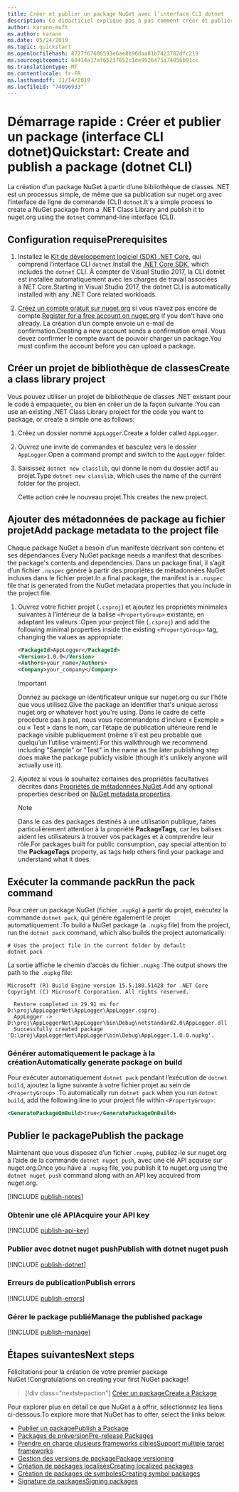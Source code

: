 ```yaml
---
title: Créer et publier un package NuGet avec l’interface CLI dotnet
description: Ce didacticiel explique pas à pas comment créer et publier un package NuGet avec l’interface de ligne de commande (CLI) .NET Core, dotnet.
author: karann-msft
ms.author: karann
ms.date: 05/24/2019
ms.topic: quickstart
ms.openlocfilehash: 8727f67608593e6ae8b96daa81b7423782dfc219
ms.sourcegitcommit: 60414a17af65237652c1de9926475a74856b91cc
ms.translationtype: MT
ms.contentlocale: fr-FR
ms.lasthandoff: 11/14/2019
ms.locfileid: "74096933"
---
```

# <a name="quickstart-create-and-publish-a-package-dotnet-cli"></a><span data-ttu-id="15b1f-103">Démarrage rapide : Créer et publier un package (interface CLI dotnet)</span><span class="sxs-lookup"><span data-stu-id="15b1f-103">Quickstart: Create and publish a package (dotnet CLI)</span></span>

<span data-ttu-id="15b1f-104">La création d’un package NuGet à partir d’une bibliothèque de classes .NET est un processus simple, de même que sa publication sur nuget.org avec l’interface de ligne de commande (CLI) `dotnet`.</span><span class="sxs-lookup"><span data-stu-id="15b1f-104">It's a simple process to create a NuGet package from a .NET Class Library and publish it to nuget.org using the `dotnet` command-line interface (CLI).</span></span>

## <a name="prerequisites"></a><span data-ttu-id="15b1f-105">Configuration requise</span><span class="sxs-lookup"><span data-stu-id="15b1f-105">Prerequisites</span></span>

1. <span data-ttu-id="15b1f-106">Installez le [Kit de développement logiciel (SDK) .NET Core](https://www.microsoft.com/net/download/), qui comprend l’interface CLI `dotnet`.</span><span class="sxs-lookup"><span data-stu-id="15b1f-106">Install the [.NET Core SDK](https://www.microsoft.com/net/download/), which includes the `dotnet` CLI.</span></span> <span data-ttu-id="15b1f-107">À compter de Visual Studio 2017, la CLI dotnet est installée automatiquement avec les charges de travail associées à NET Core.</span><span class="sxs-lookup"><span data-stu-id="15b1f-107">Starting in Visual Studio 2017, the dotnet CLI is automatically installed with any .NET Core related workloads.</span></span>

1. <span data-ttu-id="15b1f-108">[Créez un compte gratuit sur nuget.org](https://www.nuget.org/users/account/LogOn?returnUrl=%2F) si vous n’avez pas encore de compte.</span><span class="sxs-lookup"><span data-stu-id="15b1f-108">[Register for a free account on nuget.org](https://www.nuget.org/users/account/LogOn?returnUrl=%2F) if you don't have one already.</span></span> <span data-ttu-id="15b1f-109">La création d’un compte envoie un e-mail de confirmation.</span><span class="sxs-lookup"><span data-stu-id="15b1f-109">Creating a new account sends a confirmation email.</span></span> <span data-ttu-id="15b1f-110">Vous devez confirmer le compte avant de pouvoir charger un package.</span><span class="sxs-lookup"><span data-stu-id="15b1f-110">You must confirm the account before you can upload a package.</span></span>

## <a name="create-a-class-library-project"></a><span data-ttu-id="15b1f-111">Créer un projet de bibliothèque de classes</span><span class="sxs-lookup"><span data-stu-id="15b1f-111">Create a class library project</span></span>

<span data-ttu-id="15b1f-112">Vous pouvez utiliser un projet de bibliothèque de classes .NET existant pour le code à empaqueter, ou bien en créer un de la façon suivante :</span><span class="sxs-lookup"><span data-stu-id="15b1f-112">You can use an existing .NET Class Library project for the code you want to package, or create a simple one as follows:</span></span>

1. <span data-ttu-id="15b1f-113">Créez un dossier nommé `AppLogger`.</span><span class="sxs-lookup"><span data-stu-id="15b1f-113">Create a folder called `AppLogger`.</span></span>

1. <span data-ttu-id="15b1f-114">Ouvrez une invite de commandes et basculez vers le dossier `AppLogger`.</span><span class="sxs-lookup"><span data-stu-id="15b1f-114">Open a command prompt and switch to the `AppLogger` folder.</span></span>

1. <span data-ttu-id="15b1f-115">Saisissez `dotnet new classlib`, qui donne le nom du dossier actif au projet.</span><span class="sxs-lookup"><span data-stu-id="15b1f-115">Type `dotnet new classlib`, which uses the name of the current folder for the project.</span></span>

   <span data-ttu-id="15b1f-116">Cette action crée le nouveau projet.</span><span class="sxs-lookup"><span data-stu-id="15b1f-116">This creates the new project.</span></span>

## <a name="add-package-metadata-to-the-project-file"></a><span data-ttu-id="15b1f-117">Ajouter des métadonnées de package au fichier projet</span><span class="sxs-lookup"><span data-stu-id="15b1f-117">Add package metadata to the project file</span></span>

<span data-ttu-id="15b1f-118">Chaque package NuGet a besoin d’un manifeste décrivant son contenu et ses dépendances.</span><span class="sxs-lookup"><span data-stu-id="15b1f-118">Every NuGet package needs a manifest that describes the package's contents and dependencies.</span></span> <span data-ttu-id="15b1f-119">Dans un package final, il s’agit d’un fichier `.nuspec` généré à partir des propriétés de métadonnées NuGet incluses dans le fichier projet.</span><span class="sxs-lookup"><span data-stu-id="15b1f-119">In a final package, the manifest is a `.nuspec` file that is generated from the NuGet metadata properties that you include in the project file.</span></span>

1. <span data-ttu-id="15b1f-120">Ouvrez votre fichier projet (`.csproj`) et ajoutez les propriétés minimales suivantes à l’intérieur de la balise `<PropertyGroup>` existante, en adaptant les valeurs :</span><span class="sxs-lookup"><span data-stu-id="15b1f-120">Open your project file (`.csproj`) and add the following minimal properties inside the existing `<PropertyGroup>` tag, changing the values as appropriate:</span></span>

    ```xml
    <PackageId>AppLogger</PackageId>
    <Version>1.0.0</Version>
    <Authors>your_name</Authors>
    <Company>your_company</Company>
    ```

    > [!Important]
    > <span data-ttu-id="15b1f-121">Donnez au package un identificateur unique sur nuget.org ou sur l’hôte que vous utilisez.</span><span class="sxs-lookup"><span data-stu-id="15b1f-121">Give the package an identifier that's unique across nuget.org or whatever host you're using.</span></span> <span data-ttu-id="15b1f-122">Dans le cadre de cette procédure pas à pas, nous vous recommandons d’inclure « Exemple » ou « Test » dans le nom, car l’étape de publication ultérieure rend le package visible publiquement (même s’il est peu probable que quelqu’un l’utilise vraiment).</span><span class="sxs-lookup"><span data-stu-id="15b1f-122">For this walkthrough we recommend including "Sample" or "Test" in the name as the later publishing step does make the package publicly visible (though it's unlikely anyone will actually use it).</span></span>

1. <span data-ttu-id="15b1f-123">Ajoutez si vous le souhaitez certaines des propriétés facultatives décrites dans [Propriétés de métadonnées NuGet](/dotnet/core/tools/csproj#nuget-metadata-properties).</span><span class="sxs-lookup"><span data-stu-id="15b1f-123">Add any optional properties described on [NuGet metadata properties](/dotnet/core/tools/csproj#nuget-metadata-properties).</span></span>

    > [!Note]
    > <span data-ttu-id="15b1f-124">Dans le cas des packages destinés à une utilisation publique, faites particulièrement attention à la propriété **PackageTags**, car les balises aident les utilisateurs à trouver vos packages et à comprendre leur rôle.</span><span class="sxs-lookup"><span data-stu-id="15b1f-124">For packages built for public consumption, pay special attention to the **PackageTags** property, as tags help others find your package and understand what it does.</span></span>

## <a name="run-the-pack-command"></a><span data-ttu-id="15b1f-125">Exécuter la commande pack</span><span class="sxs-lookup"><span data-stu-id="15b1f-125">Run the pack command</span></span>

<span data-ttu-id="15b1f-126">Pour créer un package NuGet (fichier `.nupkg`) à partir du projet, exécutez la commande `dotnet pack`, qui génère également le projet automatiquement :</span><span class="sxs-lookup"><span data-stu-id="15b1f-126">To build a NuGet package (a `.nupkg` file) from the project, run the `dotnet pack` command, which also builds the project automatically:</span></span>

```cli
# Uses the project file in the current folder by default
dotnet pack
```

<span data-ttu-id="15b1f-127">La sortie affiche le chemin d’accès du fichier `.nupkg` :</span><span class="sxs-lookup"><span data-stu-id="15b1f-127">The output shows the path to the `.nupkg` file:</span></span>

```output
Microsoft (R) Build Engine version 15.5.180.51428 for .NET Core
Copyright (C) Microsoft Corporation. All rights reserved.

  Restore completed in 29.91 ms for D:\proj\AppLoggerNet\AppLogger\AppLogger.csproj.
  AppLogger -> D:\proj\AppLoggerNet\AppLogger\bin\Debug\netstandard2.0\AppLogger.dll
  Successfully created package 'D:\proj\AppLoggerNet\AppLogger\bin\Debug\AppLogger.1.0.0.nupkg'.
```

### <a name="automatically-generate-package-on-build"></a><span data-ttu-id="15b1f-128">Générer automatiquement le package à la création</span><span class="sxs-lookup"><span data-stu-id="15b1f-128">Automatically generate package on build</span></span>

<span data-ttu-id="15b1f-129">Pour exécuter automatiquement `dotnet pack` pendant l’exécution de `dotnet build`, ajoutez la ligne suivante à votre fichier projet au sein de `<PropertyGroup>` :</span><span class="sxs-lookup"><span data-stu-id="15b1f-129">To automatically run `dotnet pack` when you run `dotnet build`, add the following line to your project file within `<PropertyGroup>`:</span></span>

```xml
<GeneratePackageOnBuild>true</GeneratePackageOnBuild>
```

## <a name="publish-the-package"></a><span data-ttu-id="15b1f-130">Publier le package</span><span class="sxs-lookup"><span data-stu-id="15b1f-130">Publish the package</span></span>

<span data-ttu-id="15b1f-131">Maintenant que vous disposez d’un fichier `.nupkg`, publiez-le sur nuget.org à l’aide de la commande `dotnet nuget push`, avec une clé API acquise sur nuget.org.</span><span class="sxs-lookup"><span data-stu-id="15b1f-131">Once you have a `.nupkg` file, you publish it to nuget.org using the `dotnet nuget push` command along with an API key acquired from nuget.org.</span></span>

[!INCLUDE [publish-notes](includes/publish-notes.md)]

### <a name="acquire-your-api-key"></a><span data-ttu-id="15b1f-132">Obtenir une clé API</span><span class="sxs-lookup"><span data-stu-id="15b1f-132">Acquire your API key</span></span>

[!INCLUDE [publish-api-key](includes/publish-api-key.md)]

### <a name="publish-with-dotnet-nuget-push"></a><span data-ttu-id="15b1f-133">Publier avec dotnet nuget push</span><span class="sxs-lookup"><span data-stu-id="15b1f-133">Publish with dotnet nuget push</span></span>

[!INCLUDE [publish-dotnet](includes/publish-dotnet.md)]

### <a name="publish-errors"></a><span data-ttu-id="15b1f-134">Erreurs de publication</span><span class="sxs-lookup"><span data-stu-id="15b1f-134">Publish errors</span></span>

[!INCLUDE [publish-errors](includes/publish-errors.md)]

### <a name="manage-the-published-package"></a><span data-ttu-id="15b1f-135">Gérer le package publié</span><span class="sxs-lookup"><span data-stu-id="15b1f-135">Manage the published package</span></span>

[!INCLUDE [publish-manage](includes/publish-manage.md)]

## <a name="next-steps"></a><span data-ttu-id="15b1f-136">Étapes suivantes</span><span class="sxs-lookup"><span data-stu-id="15b1f-136">Next steps</span></span>

<span data-ttu-id="15b1f-137">Félicitations pour la création de votre premier package NuGet !</span><span class="sxs-lookup"><span data-stu-id="15b1f-137">Congratulations on creating your first NuGet package!</span></span>

> [!div class="nextstepaction"]
> [<span data-ttu-id="15b1f-138">Créer un package</span><span class="sxs-lookup"><span data-stu-id="15b1f-138">Create a Package</span></span>](../create-packages/creating-a-package-dotnet-cli.md)

<span data-ttu-id="15b1f-139">Pour explorer plus en détail ce que NuGet a à offrir, sélectionnez les liens ci-dessous.</span><span class="sxs-lookup"><span data-stu-id="15b1f-139">To explore more that NuGet has to offer, select the links below.</span></span>

- [<span data-ttu-id="15b1f-140">Publier un package</span><span class="sxs-lookup"><span data-stu-id="15b1f-140">Publish a Package</span></span>](../nuget-org/publish-a-package.md)
- [<span data-ttu-id="15b1f-141">Packages de préversion</span><span class="sxs-lookup"><span data-stu-id="15b1f-141">Pre-release Packages</span></span>](../create-packages/Prerelease-Packages.md)
- [<span data-ttu-id="15b1f-142">Prendre en charge plusieurs frameworks cibles</span><span class="sxs-lookup"><span data-stu-id="15b1f-142">Support multiple target frameworks</span></span>](../create-packages/multiple-target-frameworks-project-file.md)
- [<span data-ttu-id="15b1f-143">Gestion des versions de package</span><span class="sxs-lookup"><span data-stu-id="15b1f-143">Package versioning</span></span>](../concepts/package-versioning.md)
- [<span data-ttu-id="15b1f-144">Création de packages localisés</span><span class="sxs-lookup"><span data-stu-id="15b1f-144">Creating localized packages</span></span>](../create-packages/creating-localized-packages.md)
- [<span data-ttu-id="15b1f-145">Création de packages de symboles</span><span class="sxs-lookup"><span data-stu-id="15b1f-145">Creating symbol packages</span></span>](../create-packages/symbol-packages-snupkg.md)
- [<span data-ttu-id="15b1f-146">Signature de packages</span><span class="sxs-lookup"><span data-stu-id="15b1f-146">Signing packages</span></span>](../create-packages/Sign-a-package.md)
